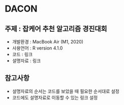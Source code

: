 # DACON
주제 : 잡케어 추천 알고리즘 경진대회
-------------
* 개발환경 : MacBook Air (M1, 2020)
* 사용언어 : R version 4.1.0
* 코드 : 링크
* 설명자료 : 링크

참고사항
-------------
* 설명자료의 순서는 코드를 보았을 때 필요한 순서대로 설정
* 코드에도 설명자료로 이동할 수 있는 링크 설정
